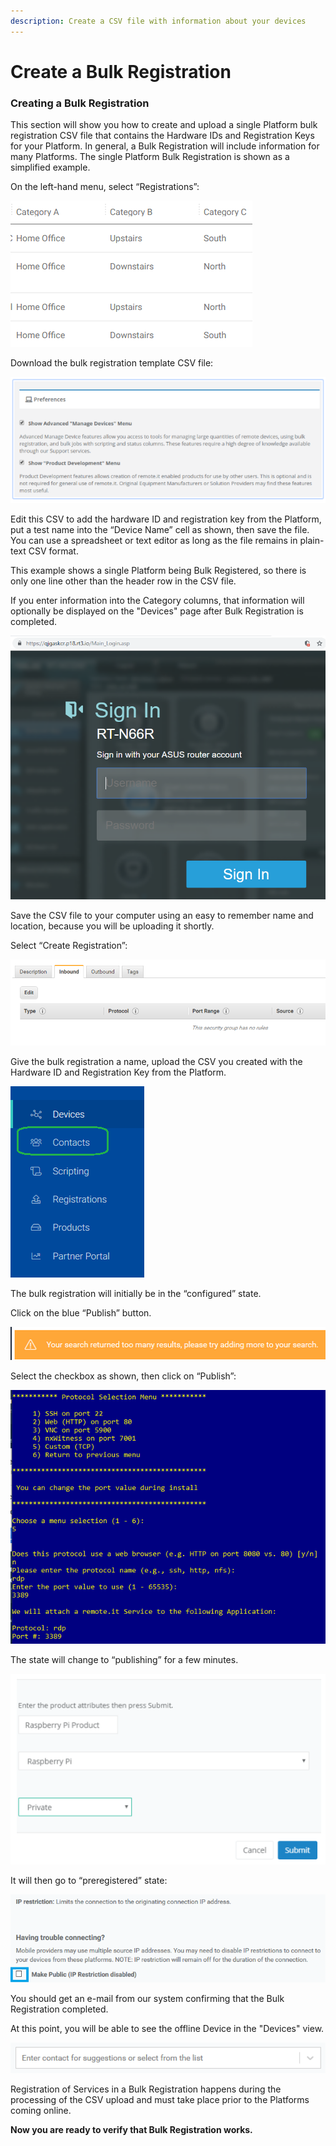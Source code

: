 ```yaml
---
description: Create a CSV file with information about your devices
---
```


# Create a Bulk Registration

### **Creating a Bulk Registration**

This section will show you how to create and upload a single Platform bulk registration CSV file that contains the Hardware IDs and Registration Keys for your Platform.  In general, a Bulk Registration will include information for many Platforms.  The single Platform Bulk Registration is shown as a simplified example.

On the left-hand menu, select “Registrations”:

![](../../.gitbook/assets/image%20%28501%29.png)

Download the bulk registration template CSV file:

![](../../.gitbook/assets/image%20%28421%29.png)

Edit this CSV to add the hardware ID and registration key from the Platform, put a test name into the “Device Name” cell as shown, then save the file.  You can use a spreadsheet or text editor as long as the file remains in plain-text CSV format.

This example shows a single Platform being Bulk Registered, so there is only one line other than the header row in the CSV file.

If you enter information into the Category columns, that information will optionally be displayed on the "Devices" page after Bulk Registration is completed.

![](../../.gitbook/assets/image%20%28471%29.png)

Save the CSV file to your computer using an easy to remember name and location, because you will be uploading it shortly.

Select “Create Registration”:

![](../../.gitbook/assets/image%20%28176%29.png)

Give the bulk registration a name, upload the CSV you created with the Hardware ID and Registration Key from the Platform.

![](../../.gitbook/assets/image%20%28427%29.png)

The bulk registration will initially be in the “configured” state.  

Click on the blue “Publish” button.

![](../../.gitbook/assets/image%20%2871%29.png)

Select the checkbox as shown, then click on “Publish”:

![](../../.gitbook/assets/image%20%28295%29.png)

The state will change to “publishing” for a few minutes.

![](../../.gitbook/assets/image%20%28447%29.png)

It will then go to “preregistered” state:

![](../../.gitbook/assets/image%20%28188%29.png)

You should get an e-mail from our system confirming that the Bulk Registration completed.

At this point, you will be able to see the offline Device in the "Devices" view.  

![](../../.gitbook/assets/image%20%28190%29.png)

Registration of Services in a Bulk Registration happens during the processing of the CSV upload and must take place prior to the Platforms coming online.

**Now you are ready to verify that Bulk Registration works.**  


